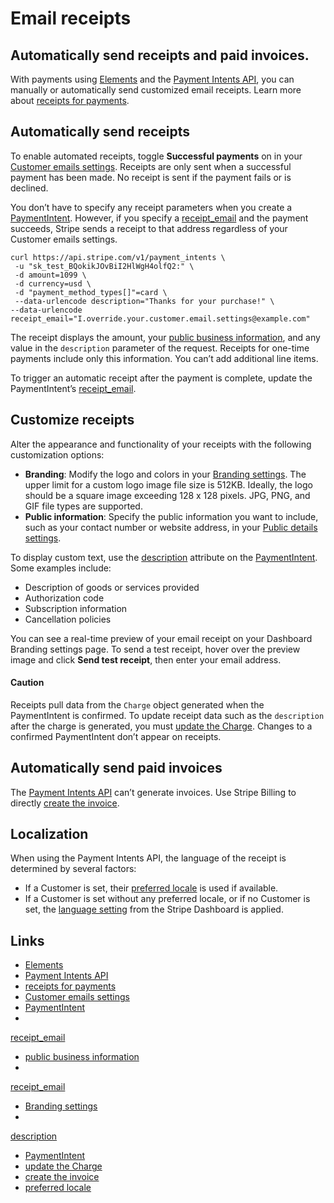 # Email receipts

## Automatically send receipts and paid invoices.

With payments using [Elements](https://docs.stripe.com/payments/elements) and
the [Payment Intents API](https://docs.stripe.com/api/payment_intents), you can
manually or automatically send customized email receipts. Learn more about
[receipts for payments](https://docs.stripe.com/receipts).

## Automatically send receipts

To enable automated receipts, toggle **Successful payments** on in your
[Customer emails settings](https://dashboard.stripe.com/settings/emails).
Receipts are only sent when a successful payment has been made. No receipt is
sent if the payment fails or is declined.

You don’t have to specify any receipt parameters when you create a
[PaymentIntent](https://docs.stripe.com/payments/payment-intents). However, if
you specify a
[receipt_email](https://docs.stripe.com/api/payment_intents/create#create_payment_intent-receipt_email)
and the payment succeeds, Stripe sends a receipt to that address regardless of
your Customer emails settings.

```
curl https://api.stripe.com/v1/payment_intents \
 -u "sk_test_BQokikJOvBiI2HlWgH4olfQ2:" \
 -d amount=1099 \
 -d currency=usd \
 -d "payment_method_types[]"=card \
 --data-urlencode description="Thanks for your purchase!" \
--data-urlencode
receipt_email="I.override.your.customer.email.settings@example.com"
```

The receipt displays the amount, your [public business
information](https://dashboard.stripe.com/settings/public), and any value in the
`description` parameter of the request. Receipts for one-time payments include
only this information. You can’t add additional line items.

To trigger an automatic receipt after the payment is complete, update the
PaymentIntent’s
[receipt_email](https://docs.stripe.com/api/payment_intents/confirm#confirm_payment_intent-receipt_email).

## Customize receipts

Alter the appearance and functionality of your receipts with the following
customization options:

- **Branding**: Modify the logo and colors in your [Branding
settings](https://dashboard.stripe.com/settings/branding). The upper limit for a
custom logo image file size is 512KB. Ideally, the logo should be a square image
exceeding 128 x 128 pixels. JPG, PNG, and GIF file types are supported.
- **Public information**: Specify the public information you want to include,
such as your contact number or website address, in your [Public details
settings](https://dashboard.stripe.com/settings/public).

To display custom text, use the
[description](https://docs.stripe.com/api/payment_intents/create#create_payment_intent-description)
attribute on the
[PaymentIntent](https://docs.stripe.com/api/payment_intents/object). Some
examples include:

- Description of goods or services provided
- Authorization code
- Subscription information
- Cancellation policies

You can see a real-time preview of your email receipt on your Dashboard Branding
settings page. To send a test receipt, hover over the preview image and click
**Send test receipt**, then enter your email address.

#### Caution

Receipts pull data from the `Charge` object generated when the PaymentIntent is
confirmed. To update receipt data such as the `description` after the charge is
generated, you must [update the
Charge](https://docs.stripe.com/api/charges/update). Changes to a confirmed
PaymentIntent don’t appear on receipts.

## Automatically send paid invoices

The [Payment Intents API](https://docs.stripe.com/payments/payment-intents)
can’t generate invoices. Use Stripe Billing to directly [create the
invoice](https://docs.stripe.com/invoicing/integration/quickstart).

## Localization

When using the Payment Intents API, the language of the receipt is determined by
several factors:

- If a Customer is set, their [preferred
locale](https://docs.stripe.com/api/customers/object#customer_object-preferred_locales)
is used if available.
- If a Customer is set without any preferred locale, or if no Customer is set,
the [language setting](https://dashboard.stripe.com/settings/emails) from the
Stripe Dashboard is applied.

## Links

- [Elements](https://docs.stripe.com/payments/elements)
- [Payment Intents API](https://docs.stripe.com/api/payment_intents)
- [receipts for payments](https://docs.stripe.com/receipts)
- [Customer emails settings](https://dashboard.stripe.com/settings/emails)
- [PaymentIntent](https://docs.stripe.com/payments/payment-intents)
-
[receipt_email](https://docs.stripe.com/api/payment_intents/create#create_payment_intent-receipt_email)
- [public business information](https://dashboard.stripe.com/settings/public)
-
[receipt_email](https://docs.stripe.com/api/payment_intents/confirm#confirm_payment_intent-receipt_email)
- [Branding settings](https://dashboard.stripe.com/settings/branding)
-
[description](https://docs.stripe.com/api/payment_intents/create#create_payment_intent-description)
- [PaymentIntent](https://docs.stripe.com/api/payment_intents/object)
- [update the Charge](https://docs.stripe.com/api/charges/update)
- [create the invoice](https://docs.stripe.com/invoicing/integration/quickstart)
- [preferred
locale](https://docs.stripe.com/api/customers/object#customer_object-preferred_locales)